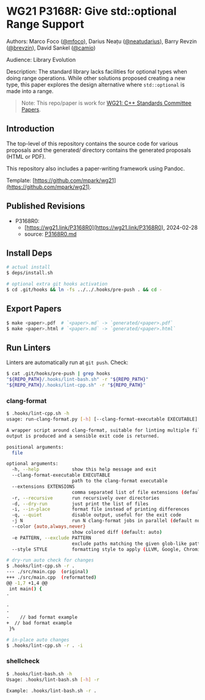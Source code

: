# WG21 P3168R: Give std::optional Range Support

Authors: Marco Foco ([@mfoco](https://github.com/mfoco)), Darius Neațu ([@neatudarius](https://github.com/neatudarius)), Barry Revzin ([@brevzin](https://github.com/brevzin)), David Sankel ([@camio](https://github.com/camio))

Audience: Library Evolution

Description: The standard library lacks facilities for optional types when doing range operations. While other solutions proposed creating a new type, this paper explores the design alternative where `std::optional` is made into a range. 

> Note: This repo/paper is work for [WG21: C++ Standards Committee Papers](https://www.open-std.org/jtc1/sc22/wg21/docs/papers/).


## Introduction
The top-level of this repository contains the source code for various proposals and the generated/ directory contains the generated proposals (HTML or PDF).

This repository also includes a paper-writing framework using Pandoc.

Template: [https://github.com/mpark/wg21](https://github.com/mpark/wg21).


## Published Revisions

* P3168R0:
  * [https://wg21.link/P3168R0](https://wg21.link/P3168R0), 2024-02-28
  * source: [P3168R0.md](./revisions/P3168R0.md)

## Install Deps

```bash
# actual install
$ deps/install.sh

# optional extra git hooks activation
$ cd .git/hooks && ln -fs ../../.hooks/pre-push . && cd -
```

## Export Papers

```bash
$ make <paper>.pdf  # `<paper>.md` -> `generated/<paper>.pdf`
$ make <paper>.html # `<paper>.md` -> `generated/<paper>.html`
```

## Run Linters

Linters are automatically run at `git push`. Check:
```bash
$ cat .git/hooks/pre-push | grep hooks
"${REPO_PATH}/.hooks/lint-bash.sh" -r "${REPO_PATH}"
"${REPO_PATH}/.hooks/lint-cpp.sh" -r "${REPO_PATH}"
```

### clang-format
```bash
$ .hooks/lint-cpp.sh -h  
usage: run-clang-format.py [-h] [--clang-format-executable EXECUTABLE] [--extensions EXTENSIONS] [-r] [-d] [-i] [-q] [-j N] [--color {auto,always,never}] [-e PATTERN] [--style STYLE] file [file ...]

A wrapper script around clang-format, suitable for linting multiple files and to use for continuous integration. This is an alternative API for the clang-format command line. It runs over multiple files and directories in parallel. A diff
output is produced and a sensible exit code is returned.

positional arguments:
  file

optional arguments:
  -h, --help            show this help message and exit
  --clang-format-executable EXECUTABLE
                        path to the clang-format executable
  --extensions EXTENSIONS
                        comma separated list of file extensions (default: c,h,C,H,cpp,hpp,cc,hh,c++,h++,cxx,hxx)
  -r, --recursive       run recursively over directories
  -d, --dry-run         just print the list of files
  -i, --in-place        format file instead of printing differences
  -q, --quiet           disable output, useful for the exit code
  -j N                  run N clang-format jobs in parallel (default number of cpus + 1)
  --color {auto,always,never}
                        show colored diff (default: auto)
  -e PATTERN, --exclude PATTERN
                        exclude paths matching the given glob-like pattern(s) from recursive search
  --style STYLE         formatting style to apply (LLVM, Google, Chromium, Mozilla, WebKit)

# dry-run auto check for changes
$ .hooks/lint-cpp.sh -r .
--- ./src/main.cpp	(original)
+++ ./src/main.cpp	(reformatted)
@@ -1,7 +1,4 @@
 int main() {
-    
 
-
-
-    // bad format example
+  // bad format example
 }% 

# in-place auto changes
$ .hooks/lint-cpp.sh -r . -i
```

### shellcheck

```bash
$ .hooks/lint-bash.sh -h 
Usage: .hooks/lint-bash.sh [-h] -r 

Example: .hooks/lint-bash.sh -r .
```
